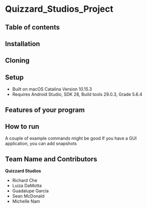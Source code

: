 # Quizzard_Studios_Project

## Table of contents

## Installation

## Cloning

## Setup

* Built on macOS Catalina Version 10.15.3
* Requires Android Studio, SDK 28, Build tools 29.0.3, Grade 5.6.4

## Features of your program

## How to run

A couple of example commands might be good
If you have a GUI application, you can add snapshots

## Team Name and Contributors
**Quizzard Studios**
 * Richard Che
 * Luiza DaMotta
 * Guadalupe Garcia
 * Sean McDonald
 * Michelle Nam
  


